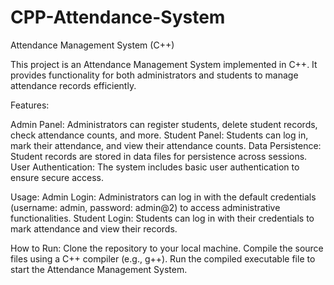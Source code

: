 # CPP-Attendance-System

Attendance Management System (C++)


This project is an Attendance Management System implemented in C++. It provides functionality for both administrators and students to manage attendance records efficiently.

Features:

Admin Panel: Administrators can register students, delete student records, check attendance counts, and more.
Student Panel: Students can log in, mark their attendance, and view their attendance counts.
Data Persistence: Student records are stored in data files for persistence across sessions.
User Authentication: The system includes basic user authentication to ensure secure access.

Usage:
Admin Login: Administrators can log in with the default credentials (username: admin, password: admin@2) to access administrative functionalities.
Student Login: Students can log in with their credentials to mark attendance and view their records.

How to Run:
Clone the repository to your local machine.
Compile the source files using a C++ compiler (e.g., g++).
Run the compiled executable file to start the Attendance Management System.
